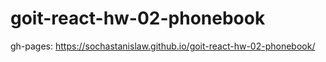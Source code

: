 # goit-react-hw-02-phonebook

gh-pages: https://sochastanislaw.github.io/goit-react-hw-02-phonebook/
